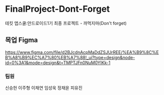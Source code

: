 # FinalProject-Dont-Forget
테킷 앱스쿨:안드로이드1기 최종 프로젝트 - 까먹지마(Don't forget)

## 목업 Figma
https://www.figma.com/file/d2BJcdnAcpMaDdZSJUrREE/%EA%B9%8C%EB%A8%B9%EC%A7%80%EB%A7%88!_ui?type=design&node-id=0%3A1&mode=design&t=TMPTJFn0NuM0YIKk-1

### 팀원 
신승헌 이주형 이채연 임성욱 정채윤 피유진
